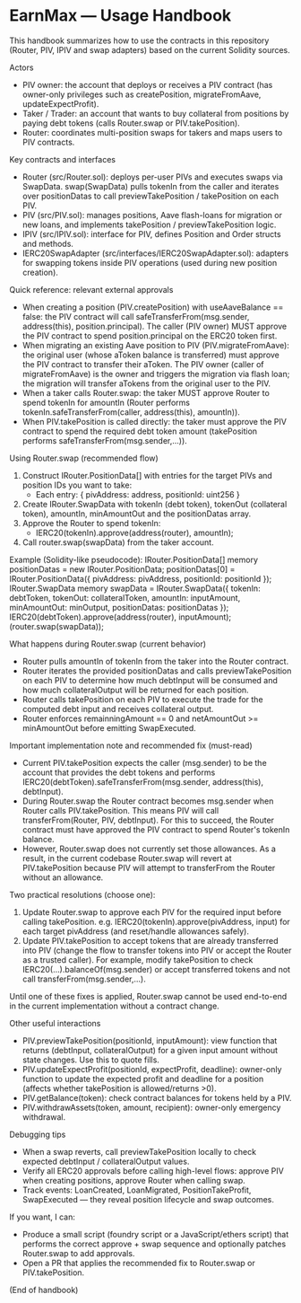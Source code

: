 # EarnMax — Usage Handbook

This handbook summarizes how to use the contracts in this repository (Router, PIV, IPIV and swap adapters) based on the current Solidity sources.

Actors
- PIV owner: the account that deploys or receives a PIV contract (has owner-only privileges such as createPosition, migrateFromAave, updateExpectProfit).
- Taker / Trader: an account that wants to buy collateral from positions by paying debt tokens (calls Router.swap or PIV.takePosition).
- Router: coordinates multi-position swaps for takers and maps users to PIV contracts.

Key contracts and interfaces
- Router (src/Router.sol): deploys per-user PIVs and executes swaps via SwapData. swap(SwapData) pulls tokenIn from the caller and iterates over positionDatas to call previewTakePosition / takePosition on each PIV.
- PIV (src/PIV.sol): manages positions, Aave flash-loans for migration or new loans, and implements takePosition / previewTakePosition logic.
- IPIV (src/IPIV.sol): interface for PIV, defines Position and Order structs and methods.
- IERC20SwapAdapter (src/interfaces/IERC20SwapAdapter.sol): adapters for swapping tokens inside PIV operations (used during new position creation).

Quick reference: relevant external approvals
- When creating a position (PIV.createPosition) with useAaveBalance == false: the PIV contract will call safeTransferFrom(msg.sender, address(this), position.principal). The caller (PIV owner) MUST approve the PIV contract to spend position.principal on the ERC20 token first.
- When migrating an existing Aave position to PIV (PIV.migrateFromAave): the original user (whose aToken balance is transferred) must approve the PIV contract to transfer their aToken. The PIV owner (caller of migrateFromAave) is the owner and triggers the migration via flash loan; the migration will transfer aTokens from the original user to the PIV.
- When a taker calls Router.swap: the taker MUST approve Router to spend tokenIn for amountIn (Router performs tokenIn.safeTransferFrom(caller, address(this), amountIn)).
- When PIV.takePosition is called directly: the taker must approve the PIV contract to spend the required debt token amount (takePosition performs safeTransferFrom(msg.sender,...)).

Using Router.swap (recommended flow)
1. Construct IRouter.PositionData[] with entries for the target PIVs and position IDs you want to take:
   - Each entry: { pivAddress: address, positionId: uint256 }
2. Create IRouter.SwapData with tokenIn (debt token), tokenOut (collateral token), amountIn, minAmountOut and the positionDatas array.
3. Approve the Router to spend tokenIn:
   - IERC20(tokenIn).approve(address(router), amountIn);
4. Call router.swap(swapData) from the taker account.

Example (Solidity-like pseudocode):
IRouter.PositionData[] memory positionDatas = new IRouter.PositionData[](1);
positionDatas[0] = IRouter.PositionData({ pivAddress: pivAddress, positionId: positionId });
IRouter.SwapData memory swapData = IRouter.SwapData({ tokenIn: debtToken, tokenOut: collateralToken, amountIn: inputAmount, minAmountOut: minOutput, positionDatas: positionDatas });
IERC20(debtToken).approve(address(router), inputAmount);
(router.swap(swapData));

What happens during Router.swap (current behavior)
- Router pulls amountIn of tokenIn from the taker into the Router contract.
- Router iterates the provided positionDatas and calls previewTakePosition on each PIV to determine how much debtInput will be consumed and how much collateralOutput will be returned for each position.
- Router calls takePosition on each PIV to execute the trade for the computed debt input and receives collateral output.
- Router enforces remainningAmount == 0 and netAmountOut >= minAmountOut before emitting SwapExecuted.

Important implementation note and recommended fix (must-read)
- Current PIV.takePosition expects the caller (msg.sender) to be the account that provides the debt tokens and performs IERC20(debtToken).safeTransferFrom(msg.sender, address(this), debtInput).
- During Router.swap the Router contract becomes msg.sender when Router calls PIV.takePosition. This means PIV will call transferFrom(Router, PIV, debtInput). For this to succeed, the Router contract must have approved the PIV contract to spend Router's tokenIn balance.
- However, Router.swap does not currently set those allowances. As a result, in the current codebase Router.swap will revert at PIV.takePosition because PIV will attempt to transferFrom the Router without an allowance.

Two practical resolutions (choose one):
1) Update Router.swap to approve each PIV for the required input before calling takePosition. e.g. IERC20(tokenIn).approve(pivAddress, input) for each target pivAddress (and reset/handle allowances safely).
2) Update PIV.takePosition to accept tokens that are already transferred into PIV (change the flow to transfer tokens into PIV or accept the Router as a trusted caller). For example, modify takePosition to check IERC20(...).balanceOf(msg.sender) or accept transferred tokens and not call transferFrom(msg.sender,...).

Until one of these fixes is applied, Router.swap cannot be used end-to-end in the current implementation without a contract change.

Other useful interactions
- PIV.previewTakePosition(positionId, inputAmount): view function that returns (debtInput, collateralOutput) for a given input amount without state changes. Use this to quote fills.
- PIV.updateExpectProfit(positionId, expectProfit, deadline): owner-only function to update the expected profit and deadline for a position (affects whether takePosition is allowed/returns >0).
- PIV.getBalance(token): check contract balances for tokens held by a PIV.
- PIV.withdrawAssets(token, amount, recipient): owner-only emergency withdrawal.

Debugging tips
- When a swap reverts, call previewTakePosition locally to check expected debtInput / collateralOutput values.
- Verify all ERC20 approvals before calling high-level flows: approve PIV when creating positions, approve Router when calling swap.
- Track events: LoanCreated, LoanMigrated, PositionTakeProfit, SwapExecuted — they reveal position lifecycle and swap outcomes.

If you want, I can:
- Produce a small script (foundry script or a JavaScript/ethers script) that performs the correct approve + swap sequence and optionally patches Router.swap to add approvals.
- Open a PR that applies the recommended fix to Router.swap or PIV.takePosition.

(End of handbook)